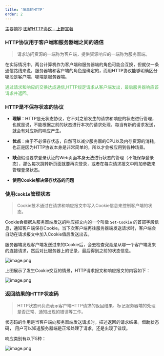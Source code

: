 ```yaml
---
title: '简单的HTTP'
order: 2
---
```


<Alert>
主要摘抄 <a href="https://weread.qq.com/web/reader/3da32b505dd9f43da9a1acakc81322c012c81e728d9d180">图解HTTP协议 - 上野宣著</a>
</Alert>

### HTTP协议用于客户端和服务器端之间的通信
> 请求访问资源的一端称为客户端，提供资源响应的一端称为服务器端。

在实际情况中，两台计算机作为客户端和服务器端的角色可能会互换，但就仅一条通信路线来说，服务器端和客户端的角色是确定的，而用HTTP协议能够明确区分哪段是客户端，哪端是服务器端。

<div style="color: rgb(88, 188, 88)">通过请求和响应的交换达成通信,HTTP规定请求从客户端发出，最后服务器响应该请求并返回。</div>

### HTTP是不保存状态的协议

- **理解**：HTTP是无状态协议，它不对之前发生的请求和响应的状态进行管理，也就是说，不能根据之前的状态进行本次的请求处理。每当有新的请求发送，就会有对应新的响应产生。

- **优点**：由于不必保存状态，自然可以减少服务器的CPU以及内存资源的消耗，也正是因为HTTP协议本身是非常简单的，所以才会被应用到各种场景。

- **缺点**假设要求登录认证的Web页面本身无法进行状态的管理（不能保存登录态），那么每次跳转新页面就要再次登录，或者在每次请求报文中附加参数来管理登录状态。

- **使用Cookie解决保存状态的问题**


### 使用`Cookie`管理状态
> Cookie技术通过在请求和响应报文中写入Cookie信息来控制客户端的状态。

Cookie会根据从服务器端发送的响应报文内的一个叫做 `Set-Cookie` 的首部字段信息，通知客户端保存Cookie。当下次客户端再往服务器端发送请求时，客户端会自动在请求报文中加入Cookie值后发送出去。

服务器端发现客户端发送过来的Cookie后，会去检查究竟是从哪一个客户端发来的连接请求，然后对比服务器上的记录，最后得到之前的状态信息。

![image.png](https://i.loli.net/2020/06/23/ePfk2Fp7J9c5qlr.png)

上图展示了发生Cookie交互的情景，HTTP请求报文和响应报文的内容如下：

![image.png](https://i.loli.net/2020/06/23/CwmZ8VGn9pUtARs.png)


### 返回结果的HTTP状态码
> HTTP状态码负责表示客户端HTTP请求的返回结果、标记服务器端的处理是否正常、通知出现的错误等工作。

状态码的作用是当客户端向服务器端发送请求时，描述返回的请求结果。借助状态码， 用户可以知道服务器端是正常处理了请求，还是出现了错误。

响应类别有以下5种：

![image.png](https://i.loli.net/2020/06/24/WcPuma91BeoUdEp.png)